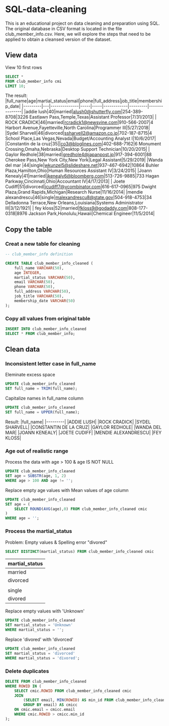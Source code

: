 # SQL-data-cleaning

This is an educational project on data cleaning and preparation using SQL. The original database in CSV format is located in the file club_member_info.csv. Here, we will explore the steps that need to be applied to obtain a cleansed version of the dataset.

## View data
View 10 first rows
```sql
SELECT *
FROM club_member_info cmi 
LIMIT 10;
```
The result:
|full_name|age|martial_status|email|phone|full_address|job_title|membership_date|
|---------|---|--------------|-----|-----|------------|---------|---------------|
|addie lush|40|married|alush0@shutterfly.com|254-389-8708|3226 Eastlawn Pass,Temple,Texas|Assistant Professor|7/31/2013|
|      ROCK CRADICK|46|married|rcradick1@newsvine.com|910-566-2007|4 Harbort Avenue,Fayetteville,North Carolina|Programmer III|5/27/2018|
|Sydel Sharvell|46|divorced|ssharvell2@amazon.co.jp|702-187-8715|4 School Place,Las Vegas,Nevada|Budget/Accounting Analyst I|10/6/2017|
|Constantin de la cruz|35||co3@bloglines.com|402-688-7162|6 Monument Crossing,Omaha,Nebraska|Desktop Support Technician|10/20/2015|
|  Gaylor Redhole|38|married|gredhole4@japanpost.jp|917-394-6001|88 Cherokee Pass,New York City,New York|Legal Assistant|5/29/2019|
|Wanda del mar       |44|single|wkunzel5@slideshare.net|937-467-6942|10864 Buhler Plaza,Hamilton,Ohio|Human Resources Assistant IV|3/24/2015|
|Joann Kenealy|41|married|jkenealy6@bloomberg.com|513-726-9885|733 Hagan Parkway,Cincinnati,Ohio|Accountant IV|4/17/2013|
|   Joete Cudiff|51|divorced|jcudiff7@ycombinator.com|616-617-0965|975 Dwight Plaza,Grand Rapids,Michigan|Research Nurse|11/16/2014|
|mendie alexandrescu|46|single|malexandrescu8@state.gov|504-918-4753|34 Delladonna Terrace,New Orleans,Louisiana|Systems Administrator III|3/12/1921|
| fey kloss|52|married|fkloss9@godaddy.com|808-177-0318|8976 Jackson Park,Honolulu,Hawaii|Chemical Engineer|11/5/2014|

## Copy the table 
### Creat a new table for cleaning
```sql
-- club_member_info definition

CREATE TABLE club_member_info_cleaned (
	full_name VARCHAR(50),
	age INTEGER,
	martial_status VARCHAR(50),
	email VARCHAR(50),
	phone VARCHAR(50),
	full_address VARCHAR(50),
	job_title VARCHAR(50),
	membership_date VARCHAR(50)
);
```
### Copy all values from original table
```sql
INSERT INTO club_member_info_cleaned 
SELECT * FROM club_member_info;
```
## Clean data
### Inconsistent letter case in full_name
Eleminate excess space
```sql
UPDATE club_member_info_cleaned
SET full_name = TRIM(full_name);
```
Capitalize names in full_name column
```sql
UPDATE club_member_info_cleaned
SET full_name = UPPER(full_name);
```
Result:
|full_name|
|---------|
|ADDIE LUSH|
|ROCK CRADICK|
|SYDEL SHARVELL|
|CONSTANTIN DE LA CRUZ|
|GAYLOR REDHOLE|
|WANDA DEL MAR|
|JOANN KENEALY|
|JOETE CUDIFF|
|MENDIE ALEXANDRESCU|
|FEY KLOSS|

### Age out of realistic range
Process the data with age > 100 & age IS NOT NULL
```sql
UPDATE club_member_info_cleaned
SET age = SUBSTR(age, 1, 2)
WHERE age > 100 AND age != '';
```
Replace empty age values with Mean values of age column
```sql
UPDATE club_member_info_cleaned 
SET age = (
	SELECT ROUND(AVG(age),0) FROM club_member_info_cleaned cmic 
)
WHERE age = '';
```

### Process the martial_status 
Problem: Empty values & Spelling error "divored"
```sql
SELECT DISTINCT(martial_status) FROM club_member_info_cleaned cmic
```
|martial_status|
|--------------|
|married|
|divorced|
||
|single|
|divored|

Replace empty values with 'Unknown'
```sql
UPDATE club_member_info_cleaned 
SET martial_status = 'Unknown'
WHERE martial_status = '';
```
Replace 'divored' with 'divorced'
```sql
UPDATE club_member_info_cleaned
SET martial_status = 'divorced'
WHERE martial_status = 'divored';
```
### Delete duplicates
```sql
DELETE FROM club_member_info_cleaned  
WHERE ROWID IN (
	SELECT cmic.ROWID FROM club_member_info_cleaned cmic 
	JOIN 
		(SELECT email, MIN(ROWID) AS min_id FROM club_member_info_cleaned 
		GROUP BY email) AS cmicc
	ON cmic.email = cmicc.email 
	WHERE cmic.ROWID > cmicc.min_id
);
```
